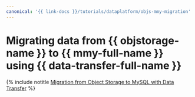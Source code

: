 ```yaml
---
canonical: '{{ link-docs }}/tutorials/dataplatform/objs-mmy-migration'
---
```


# Migrating data from {{ objstorage-name }} to {{ mmy-full-name }} using {{ data-transfer-full-name }}

{% include notitle [Migration from Object Storage to MySQL with Data Transfer](../../_tutorials/dataplatform/objs-mmy-migration.md) %}
